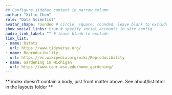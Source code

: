 ```yaml
---
## Configure sidebar content in narrow column
author: "Xilin Chen"
role: "Data Scientist"
avatar_shape: rounded # circle, square, rounded, leave blank to exclude
show_social_links: true # specify social accounts in site config
audio_link_label: "" # leave blank to exclude
link_list:
- name: Rstats
  url: https://www.tidyverse.org/
- name: Reproducibility
  url: https://en.wikipedia.org/wiki/Reproducibility
- name: Gardening in Michigan
  url: https://www.canr.msu.edu/home_gardening/
---
```


** index doesn't contain a body, just front matter above.
See about/list.html in the layouts folder **